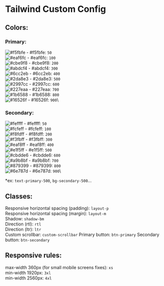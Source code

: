 # Tailwind Custom Config

## Colors:

### Primary:

![#f5fbfe](https://via.placeholder.com/15/f5fbfe/000000?text=+) - #f5fbfe: `50`\
![#eaf6fc](https://via.placeholder.com/15/eaf6fc/000000?text=+) - #eaf6fc: `100`\
![#cbe9f8](https://via.placeholder.com/15/cbe9f8/000000?text=+) - #cbe9f8: `200`\
![#abdcf4](https://via.placeholder.com/15/abdcf4/000000?text=+) - #abdcf4: `300`\
![#6cc2eb](https://via.placeholder.com/15/6cc2eb/000000?text=+) - #6cc2eb: `400`\
![#2da8e3](https://via.placeholder.com/15/2da8e3/000000?text=+) - #2da8e3: `500`\
![#2997cc](https://via.placeholder.com/15/2997cc/000000?text=+) - #2997cc: `600`\
![#227eaa](https://via.placeholder.com/15/227eaa/000000?text=+) - #227eaa: `700`\
![#1b6588](https://via.placeholder.com/15/1b6588/000000?text=+) - #1b6588: `800`\
![#16526f](https://via.placeholder.com/15/16526f/000000?text=+) - #16526f: `900`\

### Secondary:

![#feffff](https://via.placeholder.com/15/feffff/000000?text=+) - #feffff: `50`\
![#fcfeff](https://via.placeholder.com/15/fcfeff/000000?text=+) - #fcfeff: `100`\
![#f8fdff](https://via.placeholder.com/15/f8fdff/000000?text=+) - #f8fdff: `200`\
![#f3fbff](https://via.placeholder.com/15/f3fbff/000000?text=+) - #f3fbff: `300`\
![#eaf8ff](https://via.placeholder.com/15/eaf8ff/000000?text=+) - #eaf8ff: `400`\
![#e1f5ff](https://via.placeholder.com/15/e1f5ff/000000?text=+) - #e1f5ff: `500`\
![#cbdde6](https://via.placeholder.com/15/cbdde6/000000?text=+) - #cbdde6: `600`\
![#a9b8bf](https://via.placeholder.com/15/a9b8bf/000000?text=+) - #a9b8bf: `700`\
![#879399](https://via.placeholder.com/15/879399/000000?text=+) - #879399: `800`\
![#6e787d](https://via.placeholder.com/15/6e787d/000000?text=+) - #6e787d: `900`\

*ex: `text-primary-500`, `bg-secondary-500`...

## Classes:
Responsive horizontal spacing (padding): `layout-p`\
Responsive horizontal spacing (margin): `layout-m`\
Shadow: `shadow-bm`\
Direction (rtl): `rtl`\
Direction (ltr): `ltr`\
Custom scrollbar: `custom-scrollbar`
Primary button: `btn-primary`
Secondary button: `btn-secondary`

## Responsive rules:
max-width 360px (for small mobile screens fixes): `xs`\
min-width 1920px: `3xl`\
min-width 2560px: `4xl`